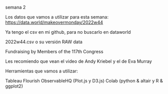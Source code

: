 semana 2

Los datos que vamos a utilizar para esta semana: https://data.world/makeovermonday/2022w44

Ya tengo el csv en mi github, para no buscarlo en dataworld

2022w44.csv o su versión RAW data

Fundraising by Members of the 117th Congress

Les recomiendo que vean el video de Andy Kriebel y el de Eva Murray

Herramientas que vamos a utilizar:

Tableau
Flourish
ObservableHQ (Plot.js y D3.js)
Colab (python & altair y R & ggplot2)
